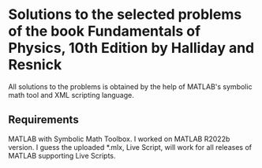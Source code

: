# Solutions to the selected problems of the book Fundamentals of Physics, 10th Edition by Halliday and Resnick
All solutions to the problems is obtained by the help of MATLAB's symbolic math tool and XML scripting language.

## Requirements
MATLAB with Symbolic Math Toolbox.
I worked on MATLAB R2022b version. I guess the uploaded *.mlx, Live Script, will work for all releases of MATLAB supporting Live Scripts.
